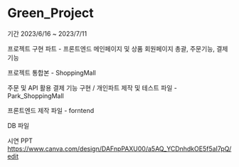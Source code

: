 # Green_Project
기간 2023/6/16 ~ 2023/7/11 

프로젝트 구현 파트 - 프론트엔드 메인페이지 및 상품 회원페이지 총괄, 주문기능, 결제기능 

프로젝트 통합본 - ShoppingMall

주문 및 API 활용 결제 기능 구현 / 개인파트 제작 및 테스트 파일 - Park_ShoppingMall

프론트엔드 제작 파일 - forntend

DB 파일 

시연 PPT
https://www.canva.com/design/DAFnpPAXU00/a5AQ_YCDnhdkOE5f5aI7pQ/edit
